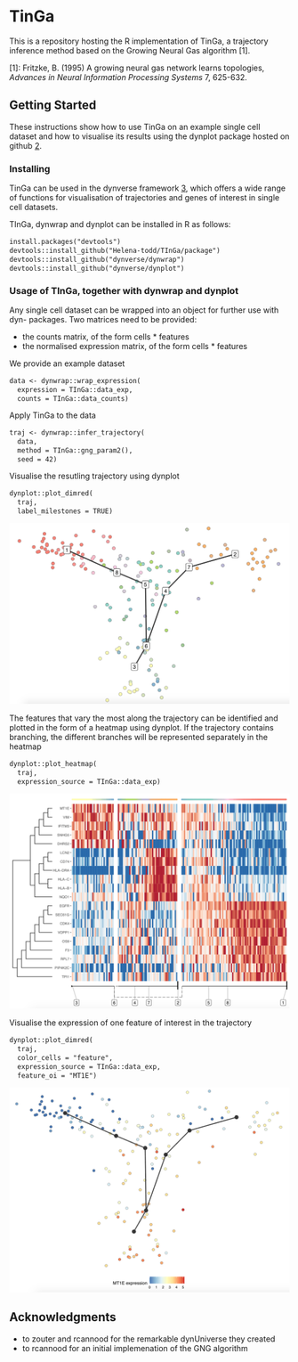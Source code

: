 # TinGa

This is a repository hosting the R implementation of TinGa, a trajectory inference method based on the Growing Neural Gas algorithm [1].

[1]: Fritzke, B. (1995) A growing neural gas network learns topologies, _Advances in Neural Information Processing Systems_ 7, 625-632.

## Getting Started

These instructions show how to use TinGa on an example single cell dataset and how to visualise its results using the dynplot package hosted on github [2].

[2]: [Dynplot](https://github.com/dynverse/dynplot) 

### Installing

TinGa can be used in the dynverse framework [3], which offers a wide range of functions for visualisation of trajectories and genes of interest in single cell datasets. 

[3]: [Dynverse](https://dynverse.org/users/2-quick_start/)

TInGa, dynwrap and dynplot can be installed in R as follows:

```
install.packages("devtools")
devtools::install_github("Helena-todd/TInGa/package")
devtools::install_github("dynverse/dynwrap")
devtools::install_github("dynverse/dynplot")
```

### Usage of TInGa, together with dynwrap and dynplot

Any single cell dataset can be wrapped into an object for further use with dyn- packages. Two matrices need to be provided: 
* the counts matrix, of the form cells * features
* the normalised expression matrix, of the form cells * features

We provide an example dataset 

```
data <- dynwrap::wrap_expression(
  expression = TInGa::data_exp,
  counts = TInGa::data_counts)
```

Apply TinGa to the data

```
traj <- dynwrap::infer_trajectory(
  data, 
  method = TInGa::gng_param2(), 
  seed = 42)
```

Visualise the resutling trajectory using dynplot

```
dynplot::plot_dimred(
  traj,
  label_milestones = TRUE)
```
![trajectory plot](traj.png "Trajectory")

The features that vary the most along the trajectory can be identified and plotted in the form of a heatmap using dynplot. If the trajectory contains branching, the different branches will be represented separately in the heatmap

```
dynplot::plot_heatmap(
  traj, 
  expression_source = TInGa::data_exp)
```
![heatmap](heatmap.png "Heatmap")

Visualise the expression of one feature of interest in the trajectory

```
dynplot::plot_dimred(
  traj, 
  color_cells = "feature", 
  expression_source = TInGa::data_exp, 
  feature_oi = "MT1E")
```
![m1te trajectory plot](M1TE.png "M1TE expression plot")

## Acknowledgments

* to zouter and rcannood for the remarkable dynUniverse they created
* to rcannood for an initial implemenation of the GNG algorithm
